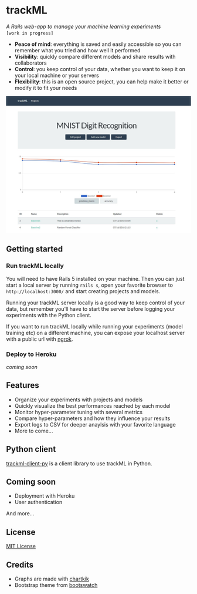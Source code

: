 # trackML

*A Rails web-app to manage your machine learning experiments*  
`[work in progress]`

- **Peace of mind**: everything is saved and easily accessible so you can remember what you tried and how well it performed
- **Visibility**: quickly compare different models and share results with collaborators
- **Control**: you keep control of your data, whether you want to keep it on your local machine or your servers
- **Flexibility**: this is an open source project, you can help make it better or modify it to fit your needs


![screenshot](app/assets/images/models_screenshot.jpg)


## Getting started

### Run trackML locally

You will need to have Rails 5 installed on your machine.
Then you can just start a local server by running `rails s`, open 
your favorite browser to `http://localhost:3000/` and start creating 
projects and models.

Running your trackML server locally is a good way to keep control of your 
data, but remember you'll have to start the server before logging your experiments with the Python client.

If you want to run trackML locally while running your experiments (model training etc) on a different machine, you can expose your localhost server
with a public url with [ngrok](https://ngrok.com/).


### Deploy to Heroku

*coming soon*

## Features

- Organize your experiments with projects and models
- Quickly visualize the best performances reached by each model
- Monitor hyper-parameter tuning with several metrics
- Compare hyper-parameters and how they influence your results
- Export logs to CSV for deeper anaylsis with your favorite language
- More to come...

## Python client

[trackml-client-py](https://github.com/sds-dubois/trackml-client-py) is a client library to use trackML in Python.

## Coming soon

- Deployment with Heroku
- User authentication

And more...


## License

[MIT License](LICENSE.md)

## Credits

- Graphs are made with [chartkik](https://github.com/ankane/chartkick)
- Bootstrap theme from [bootswatch](https://github.com/thomaspark/bootswatch/)

